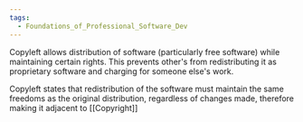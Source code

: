 ```yaml
---
tags:
  - Foundations_of_Professional_Software_Dev
---
```

Copyleft allows distribution of software (particularly free software) while maintaining certain rights. This prevents other's from redistributing it as proprietary software and charging for someone else's work.

Copyleft states that redistribution of the software must maintain the same freedoms as the original distribution, regardless of changes made, therefore making it adjacent to [[Copyright]]